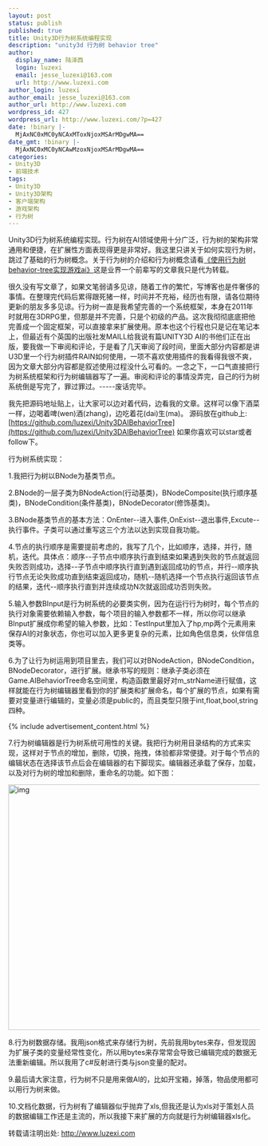 ```yaml
---
layout: post
status: publish
published: true
title: Unity3D行为树系统编程实现
description: "unity3d 行为树 behavior tree"
author:
  display_name: 陆泽西
  login: luzexi
  email: jesse_luzexi@163.com
  url: http://www.luzexi.com
author_login: luzexi
author_email: jesse_luzexi@163.com
author_url: http://www.luzexi.com
wordpress_id: 427
wordpress_url: http://www.luzexi.com/?p=427
date: !binary |-
  MjAxNC0xMC0yNCAxMToxNjoxMSArMDgwMA==
date_gmt: !binary |-
  MjAxNC0xMC0yNCAwMzoxNjoxMSArMDgwMA==
categories:
- Unity3D
- 前端技术
tags:
- Unity3D
- Unity3D架构
- 客户端架构
- 游戏架构
- 行为树
---
```

Unity3D行为树系统编程实现。行为树在AI领域使用十分广泛，行为树的架构非常通用和便捷，在扩展性方面表现得更是非常好。我这里只讲关于如何实现行为树，跳过了基础的行为树概念。关于行为树的介绍和行为树概念请看[《使用行为树behavior-tree实现游戏ai》](/游戏通用模块/2013/01/26/使用行为树(Behavior-Tree)实现游戏AI.html)这是业界一个前辈写的文章我只是代为转载。

很久没有写文章了，如果文笔弱请多见谅，随着工作的繁忙，写博客也是件奢侈的事情。在整理完代码后累得跟死猪一样，时间并不充裕，经历也有限，请各位期待更新的朋友多多见谅。行为树一直是我希望完善的一个系统框架，本身在2011年时就用在3DRPG里，但那是并不完善，只是个初级的产品。这次我彻彻底底把他完善成一个固定框架，可以直接拿来扩展使用。原本也这个行程也只是记在笔记本上，但最近有个英国的出版社发MAILL给我说有篇UNITY3D AI的书他们正在出版，要我做一下审阅和评论，于是看了几天审阅了段时间，里面大部分内容都是讲U3D里一个行为树插件RAIN如何使用，一项不喜欢使用插件的我看得我很不爽，因为文章大部分内容都是叙述使用过程没什么可看的。一念之下，一口气直接把行为树系统框架和行为树编辑器写了一遍。审阅和评论的事情没弄完，自己的行为树系统倒是写完了，罪过罪过。-----废话完毕。

我先把源码地址贴上，让大家可以边对着代码，边看我的文章。这样可以像下酒菜一样，边喝着啤(wen)酒(zhang)，边吃着花(dai)生(ma)。
源码放在github上: [https://github.com/luzexi/Unity3DAIBehaviorTree](https://github.com/luzexi/Unity3DAIBehaviorTree) 如果你喜欢可以star或者follow下。

行为树系统实现：

1.我把行为树以BNode为基类节点。

2.BNode的一层子类为BNodeAction(行动基类)，BNodeComposite(执行顺序基类)，BNodeCondition(条件基类)，BNodeDecorator(修饰基类)。

3.BNode基类节点的基本方法：OnEnter--进入事件,OnExist--退出事件,Excute--执行事件。子类可以通过重写这三个方法以达到实现自我功能。

4.节点的执行顺序是需要提前考虑的，我写了几个，比如顺序，选择，并行，随机，迭代。具体点：顺序--子节点中顺序执行直到结束如果遇到失败的节点就返回失败否则成功，选择--子节点中顺序执行直到遇到返回成功的节点，并行--顺序执行节点无论失败成功直到结束返回成功，随机--随机选择一个节点执行返回该节点的结果，迭代--顺序执行直到并连续成功N次就返回成功否则失败。

5.输入参数BInput是行为树系统的必要类实例，因为在运行行为树时，每个节点的执行对象需要依赖输入参数，每个项目的输入参数都不一样，所以你可以继承BInput扩展成你希望的输入参数，比如：TestInput里加入了hp,mp两个元素用来保存AI的对象状态，你也可以加入更多更复杂的元素，比如角色信息类，伙伴信息类等。

6.为了让行为树运用到项目里去，我们可以对BNodeAction，BNodeCondition，BNodeDecorator，进行扩展。继承书写的规则：继承子类必须在Game.AIBehaviorTree命名空间里，构造函数里最好对m_strName进行赋值，这样就能在行为树编辑器里看到你的扩展类和扩展命名，每个扩展的节点，如果有需要对变量进行编辑的，变量必须是public的，而且类型只限于int,float,bool,string四种。

{% include advertisement_content.html %}

7.行为树编辑器是行为树系统可用性的关键。我把行为树用目录结构的方式来实现，这样对于节点的增加，删除，切换，拖拽，体验都非常便捷。对于每个节点的编辑状态在选择该节点后会在编辑器的右下脚现实。编辑器还承载了保存，加载，以及对行为树的增加和删除，重命名的功能。如下图：

<img class="alignnone size-full wp-image-429" src="/assets/uploads/2014/10/img.png" alt="img" width="985" height="492" />

8.行为树数据存储。我用json格式来存储行为树，先前我用bytes来存，但发现因为扩展子类的变量经常性变化，所以用bytes来存常常会导致已编辑完成的数据无法重新编辑。所以我用了c#反射进行类与json变量的配对。

9.最后请大家注意，行为树不只是用来做AI的，比如开宝箱，掉落，物品使用都可以用行为树来做。

10.文档化数据，行为树有了编辑器似乎抛弃了xls,但我还是认为xls对于策划人员的数据编辑工作还是主流的，所以我接下来扩展的方向就是行为树编辑器xls化。

转载请注明出处: http://www.luzexi.com
 
